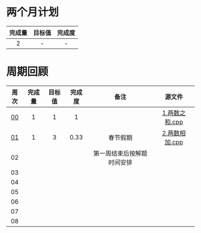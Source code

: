 # 两个月计划

| 完成量 | 目标值 | 完成度 |
| :----: | :----: | :----: |
|   2    |   -    |   -    |

# 周期回顾

|          周次          | 完成量 | 目标值 | 完成度 |            备注            |                 源文件                  |
| :--------------------: | :----: | :----: | :----: | :------------------------: | :-------------------------------------: |
| [00](第〇周_付清晨.md) |   1    |   1    |   1    |                            | [1.两数之和.cpp](Source\1.两数之和.cpp) |
| [01](第一周_付清晨.md) |   1    |   3    |  0.33  |          春节假期          | [2.两数相加.cpp](Source\2.两数相加.cpp) |
|           02           |        |        |        | 第一周结束后按解题时间安排 |                                         |
|           03           |        |        |        |                            |                                         |
|           04           |        |        |        |                            |                                         |
|           05           |        |        |        |                            |                                         |
|           06           |        |        |        |                            |                                         |
|           07           |        |        |        |                            |                                         |
|           08           |        |        |        |                            |                                         |
